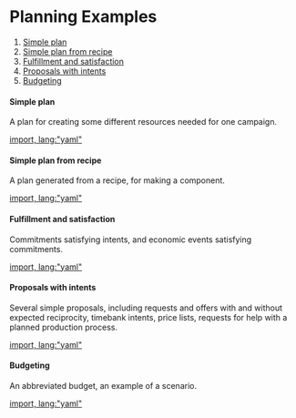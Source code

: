 # Planning Examples

1. [Simple plan](#simple-plan)
1. [Simple plan from recipe](#simple-plan-from-recipe)
1. [Fulfillment and satisfaction](#fulfillment-and-satisfaction)
1. [Proposals with intents](#proposals-with-intents)
1. [Budgeting](#budgeting)

#### Simple plan

A plan for creating some different resources needed for one campaign.

[import, lang:"yaml"](../../examples/simple-plan.yaml)

#### Simple plan from recipe

A plan generated from a recipe, for making a component.

[import, lang:"yaml"](../../examples/plan-from-recipe.yaml)

#### Fulfillment and satisfaction

Commitments satisfying intents, and economic events satisfying commitments.

[import, lang:"yaml"](../../examples/fulfill-satisfy.yaml)

#### Proposals with intents

Several simple proposals, including requests and offers with and without expected reciprocity, timebank intents, price lists, requests for help with a planned production process.

[import, lang:"yaml"](../../examples/simple-proposals.yaml)

#### Budgeting

An abbreviated budget, an example of a scenario.

[import, lang:"yaml"](../../examples/budget.yaml)
